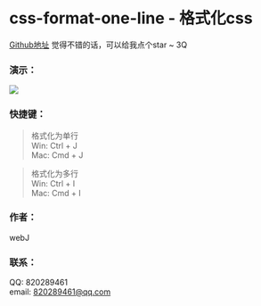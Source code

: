 # css-format-one-line - 格式化css

[Github地址](https://github.com/chenzejiang/vscode-css-format-one-line) 觉得不错的话，可以给我点个star ~ 3Q

### 演示：
![](https://tool.chenzejiang.com/static/images/css-format.gif)

### 快捷键：

> 格式化为单行 <br>
> Win: Ctrl + J <br>
> Mac: Cmd + J <br>

> 格式化为多行 <br>
> Win: Ctrl + I <br>
> Mac: Cmd + I <br>


### 作者：
webJ 

### 联系：
QQ: 820289461<br>
email: 820289461@qq.com

